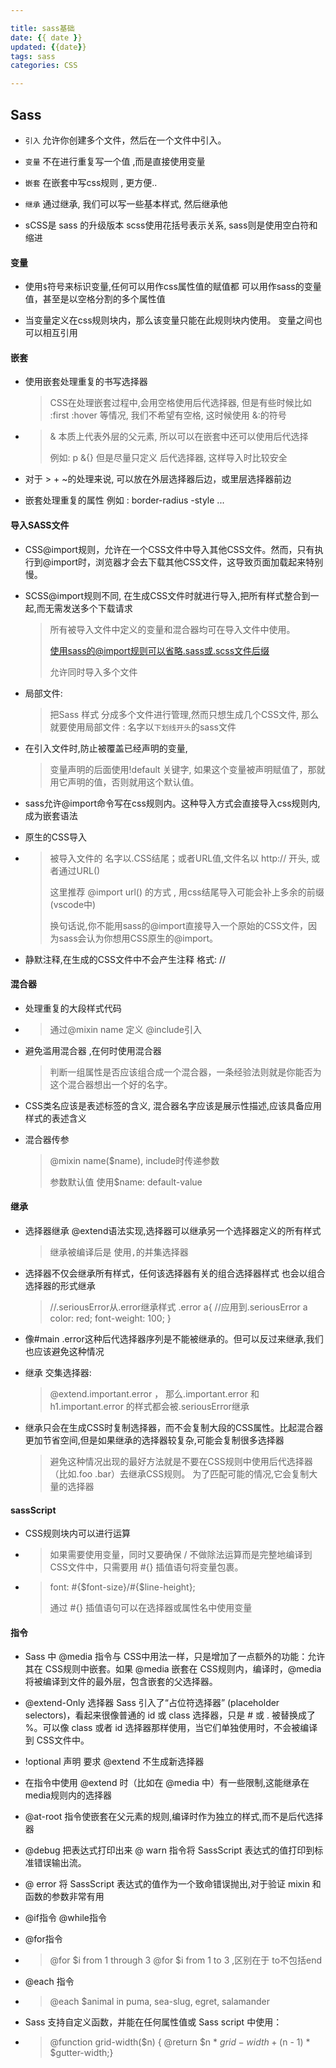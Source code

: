 ```yaml
---

title: sass基础
date: {{ date }}
updated: {{date}}
tags: sass
categories: CSS

---
```

## Sass

- `引入` 允许你创建多个文件，然后在一个文件中引入。
- `变量`  不在进行重复写一个值 ,而是直接使用变量
- `嵌套`  在嵌套中写css规则 , 更方便..
- `继承`  通过继承, 我们可以写一些基本样式, 然后继承他

- sCSS是 sass 的升级版本  scss使用花括号表示关系, sass则是使用空白符和缩进

#### 变量
- 使用`$`符号来标识变量,任何可以用作css属性值的赋值都 可以用作sass的变量值，甚至是以空格分割的多个属性值

- 当变量定义在css规则块内，那么该变量只能在此规则块内使用。 变量之间也可以相互引用


#### 嵌套
- 使用嵌套处理重复的书写选择器

  > CSS在处理嵌套过程中,会用空格使用后代选择器, 但是有些时候比如 :first :hover 等情况, 我们不希望有空格, 这时候使用 &:的符号

- > & 本质上代表外层的父元素, 所以可以在嵌套中还可以使用后代选择
  >
  > 例如: p &{}  但是尽量只定义 后代选择器, 这样导入时比较安全

- 对于 > + ~的处理来说, 可以放在外层选择器后边，或里层选择器前边

- 嵌套处理重复的属性  例如 : border-radius  -style ...

#### 导入SASS文件
- CSS@import规则，允许在一个CSS文件中导入其他CSS文件。然而，只有执行到@import时，浏览器才会去下载其他CSS文件，这导致页面加载起来特别慢。

- SCSS@import规则不同, 在生成CSS文件时就进行导入,把所有样式整合到一起,而无需发送多个下载请求

  > 所有被导入文件中定义的变量和混合器均可在导入文件中使用。
  >
  > 使用sass的@import规则可以省略.sass或.scss文件后缀 
  >
  > 允许同时导入多个文件

-  局部文件:

   > 把Sass 样式 分成多个文件进行管理,然而只想生成几个CSS文件, 那么就要使用局部文件 : 名字以`下划线开头`的sass文件 

- 在引入文件时,防止被覆盖已经声明的变量, 

  > 变量声明的后面使用!default  关键字, 如果这个变量被声明赋值了，那就用它声明的值，否则就用这个默认值。

- sass允许@import命令写在css规则内。这种导入方式会直接导入css规则内,成为嵌套语法




- 原生的CSS导入
- >被导入文件的  名字以.CSS结尾；或者URL值,文件名以 http:// 开头, 或者通过URL()
  >
  >这里推荐 @import url() 的方式 , 用css结尾导入可能会补上多余的前缀(vscode中) 
  >
  >换句话说,你不能用sass的@import直接导入一个原始的CSS文件，因为sass会认为你想用CSS原生的@import。


- 静默注释,在生成的CSS文件中不会产生注释 格式: //


#### 混合器
- 处理重复的大段样式代码
- > 通过@mixin name 定义  @include引入 

- 避免滥用混合器 ,在何时使用混合器

  > 判断一组属性是否应该组合成一个混合器，一条经验法则就是你能否为这个混合器想出一个好的名字。

- CSS类名应该是表述标签的含义,  混合器名字应该是展示性描述,应该具备应用样式的表述含义
- 混合器传参

  > @mixin name($name), include时传递参数
  >
  > 参数默认值  使用$name: default-value

#### 继承
- 选择器继承  @extend语法实现,选择器可以继承另一个选择器定义的所有样式

  > 继承被编译后是 使用`,`的并集选择器

- 选择器不仅会继承所有样式，任何该选择器有关的组合选择器样式 也会以组合选择器的形式继承

  > //.seriousError从.error继承样式
  > .error a{  //应用到.seriousError a
  >   color: red;
  >   font-weight: 100;
  > }

- 像#main .error这种后代选择器序列是不能被继承的。但可以反过来继承,我们也应该避免这种情况

- 继承 交集选择器:

  > @extend.important.error ， 那么.important.error 和h1.important.error 的样式都会被.seriousError继承

  

- 继承只会在生成CSS时复制选择器，而不会复制大段的CSS属性。比起混合器更加节省空间,但是如果继承的选择器较复杂,可能会复制很多选择器

  > 避免这种情况出现的最好方法就是不要在CSS规则中使用后代选择器（比如.foo .bar）去继承CSS规则。 为了匹配可能的情况,它会复制大量的选择器



#### sassScript

- CSS规则块内可以进行运算

- > 如果需要使用变量，同时又要确保 / 不做除法运算而是完整地编译到 CSS文件中，只需要用 #{} 插值语句将变量包裹。

- > font: #{$font-size}/#{$line-height};
  >
  > 通过 #{} 插值语句可以在选择器或属性名中使用变量

  

#### 指令

- Sass 中 @media 指令与 CSS中用法一样，只是增加了一点额外的功能：允许其在 CSS规则中嵌套。如果 @media 嵌套在 CSS规则内，编译时，@media 将被编译到文件的最外层，包含嵌套的父选择器。


- @extend-Only 选择器  Sass 引入了“占位符选择器” (placeholder selectors)，看起来很像普通的 id 或 class 选择器，只是 # 或 . 被替换成了 %。可以像 class 或者 id 选择器那样使用，当它们单独使用时，不会被编译到 CSS文件中。

- !optional 声明 要求 @extend 不生成新选择器
- 在指令中使用 @extend 时（比如在 @media 中）有一些限制,这能继承在media规则内的选择器

- @at-root  指令使嵌套在父元素的规则,编译时作为独立的样式,而不是后代选择器

- @debug 把表达式打印出来 @ warn 指令将 SassScript 表达式的值打印到标准错误输出流。
- @ error 将 SassScript 表达式的值作为一个致命错误抛出,对于验证 mixin 和函数的参数非常有用


- @if指令  @while指令
- @for指令 
- > @for $i from 1 through 3  @for $i from 1 to 3  ,区别在于 to不包括end

- @each 指令
- > @each $animal in puma, sea-slug, egret, salamander 


- Sass 支持自定义函数，并能在任何属性值或 Sass script 中使用：
- >@function grid-width($n) {
  >@return $n * $grid-width + ($n - 1) * $gutter-width;} 